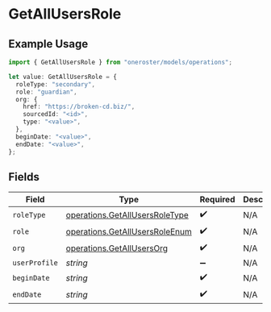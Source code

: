 # GetAllUsersRole

## Example Usage

```typescript
import { GetAllUsersRole } from "oneroster/models/operations";

let value: GetAllUsersRole = {
  roleType: "secondary",
  role: "guardian",
  org: {
    href: "https://broken-cd.biz/",
    sourcedId: "<id>",
    type: "<value>",
  },
  beginDate: "<value>",
  endDate: "<value>",
};
```

## Fields

| Field                                                                            | Type                                                                             | Required                                                                         | Description                                                                      |
| -------------------------------------------------------------------------------- | -------------------------------------------------------------------------------- | -------------------------------------------------------------------------------- | -------------------------------------------------------------------------------- |
| `roleType`                                                                       | [operations.GetAllUsersRoleType](../../models/operations/getallusersroletype.md) | :heavy_check_mark:                                                               | N/A                                                                              |
| `role`                                                                           | [operations.GetAllUsersRoleEnum](../../models/operations/getallusersroleenum.md) | :heavy_check_mark:                                                               | N/A                                                                              |
| `org`                                                                            | [operations.GetAllUsersOrg](../../models/operations/getallusersorg.md)           | :heavy_check_mark:                                                               | N/A                                                                              |
| `userProfile`                                                                    | *string*                                                                         | :heavy_minus_sign:                                                               | N/A                                                                              |
| `beginDate`                                                                      | *string*                                                                         | :heavy_check_mark:                                                               | N/A                                                                              |
| `endDate`                                                                        | *string*                                                                         | :heavy_check_mark:                                                               | N/A                                                                              |